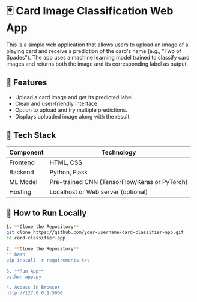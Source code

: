 # 🃏 Card Image Classification Web App

This is a simple web application that allows users to upload an image of a playing card and receive a prediction of the card's name (e.g., "Two of Spades"). The app uses a machine learning model trained to classify card images and returns both the image and its corresponding label as output.

## 🌟 Features

- Upload a card image and get its predicted label.
- Clean and user-friendly interface.
- Option to upload and try multiple predictions.
- Displays uploaded image along with the result.

## 🔧 Tech Stack

| Component  | Technology         |
|------------|--------------------|
| Frontend   | HTML, CSS          |
| Backend    | Python, Flask      |
| ML Model   | Pre-trained CNN (TensorFlow/Keras or PyTorch) |
| Hosting    | Localhost or Web server (optional) |



## 🚀 How to Run Locally

```bash
1. **Clone the Repository**
git clone https://github.com/your-username/card-classifier-app.git
cd card-classifier-app

2. **Clone the Repository**
'''bash
pip install -r requirements.txt

3. **Run App**
python app.py

4. Access In Browser
http://127.0.0.1:5000
